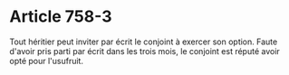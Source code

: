# Article 758-3

Tout héritier peut inviter par écrit le conjoint à exercer son option. Faute d'avoir pris parti par écrit dans les trois mois, le conjoint est réputé avoir opté pour l'usufruit.
